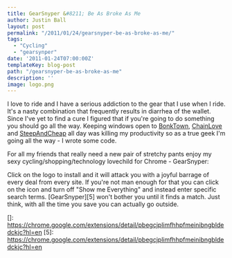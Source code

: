 ```yaml
---
title: GearSnyper &#8211; Be As Broke As Me
author: Justin Ball
layout: post
permalink: "/2011/01/24/gearsnyper-be-as-broke-as-me/"
tags:
  - "Cycling"
  - "gearsynper"
date: '2011-01-24T07:00:00Z'
templateKey: blog-post
path: "/gearsnyper-be-as-broke-as-me"
description: ''
image: logo.png
---
```


I love to ride and I have a serious addiction to the gear that I use when I ride. It's a nasty combination that frequently results in diarrhea of the wallet. Since I've yet to find a cure I figured that if you're going to do something you should go all the way. Keeping windows open to [BonkTown][1], [ChainLove][2] and [SteepAndCheap][3] all day was killing my productivity so as a true geek I'm going all the way - I wrote some code.

 [1]: http://www.avantlink.com/click.php?tt=cl&mi=10381&pw=37705&url=http://www.bonktown.com/
 [2]: http://www.avantlink.com/click.php?tt=cl&mi=10271&pw=37705&url=http://www.chainlove.com/
 [3]: http://www.avantlink.com/click.php?tt=cl&mi=10268&pw=37705&url=http://www.steepandcheap.com/

For all my friends that really need a new pair of stretchy pants enjoy my sexy cycling/shopping/technology lovechild for Chrome - GearSnyper:


Click on the logo to install and it will attack you with a joyful barrage of every deal from every site. If you're not man enough for that you can click on the icon and turn off "Show me Everything" and instead enter specific search terms. [GearSnyper][5] won't bother you until it finds a match. Just think, with all the time you save you can actually go outside.

 []: https://chrome.google.com/extensions/detail/pbegcjplimfhhpfmeinibngbldedckjc?hl=en
 [5]: https://chrome.google.com/extensions/detail/pbegcjplimfhhpfmeinibngbldedckjc?hl=en
